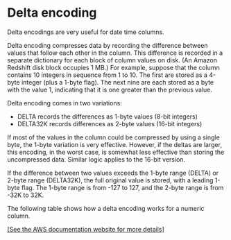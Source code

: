 # Delta encoding<a name="c_Delta_encoding"></a>

Delta encodings are very useful for date time columns\.

Delta encoding compresses data by recording the difference between values that follow each other in the column\. This difference is recorded in a separate dictionary for each block of column values on disk\. \(An Amazon Redshift disk block occupies 1 MB\.\) For example, suppose that the column contains 10 integers in sequence from 1 to 10\. The first are stored as a 4\-byte integer \(plus a 1\-byte flag\)\. The next nine are each stored as a byte with the value 1, indicating that it is one greater than the previous value\.

Delta encoding comes in two variations: 
+ DELTA records the differences as 1\-byte values \(8\-bit integers\)
+ DELTA32K records differences as 2\-byte values \(16\-bit integers\)

If most of the values in the column could be compressed by using a single byte, the 1\-byte variation is very effective\. However, if the deltas are larger, this encoding, in the worst case, is somewhat less effective than storing the uncompressed data\. Similar logic applies to the 16\-bit version\.

If the difference between two values exceeds the 1\-byte range \(DELTA\) or 2\-byte range \(DELTA32K\), the full original value is stored, with a leading 1\-byte flag\. The 1\-byte range is from \-127 to 127, and the 2\-byte range is from \-32K to 32K\.

The following table shows how a delta encoding works for a numeric column\.

[\[See the AWS documentation website for more details\]](http://docs.aws.amazon.com/redshift/latest/dg/c_Delta_encoding.html)